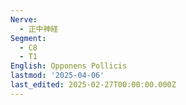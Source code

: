 ```yaml
---
Nerve:
  - 正中神経
Segment:
  - C8
  - T1
English: Opponens Pollicis
lastmod: '2025-04-06'
last_edited: 2025-02-27T00:00:00.000Z
---
```



